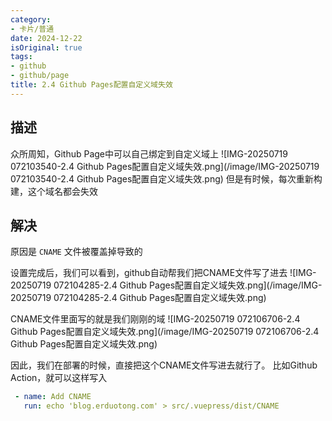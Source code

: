 ```yaml
---
category:
- 卡片/普通
date: 2024-12-22
isOriginal: true
tags:
- github
- github/page
title: 2.4 Github Pages配置自定义域失效
---
```

## 描述
众所周知，Github Page中可以自己绑定到自定义域上
![IMG-20250719 072103540-2.4 Github Pages配置自定义域失效.png](/image/IMG-20250719 072103540-2.4 Github Pages配置自定义域失效.png)
但是有时候，每次重新构建，这个域名都会失效
## 解决
原因是 `CNAME` 文件被覆盖掉导致的

设置完成后，我们可以看到，github自动帮我们把CNAME文件写了进去
![IMG-20250719 072104285-2.4 Github Pages配置自定义域失效.png](/image/IMG-20250719 072104285-2.4 Github Pages配置自定义域失效.png)

CNAME文件里面写的就是我们刚刚的域
![IMG-20250719 072106706-2.4 Github Pages配置自定义域失效.png](/image/IMG-20250719 072106706-2.4 Github Pages配置自定义域失效.png)

因此，我们在部署的时候，直接把这个CNAME文件写进去就行了。
比如Github Action，就可以这样写入
```yaml
 - name: Add CNAME
   run: echo 'blog.erduotong.com' > src/.vuepress/dist/CNAME
```